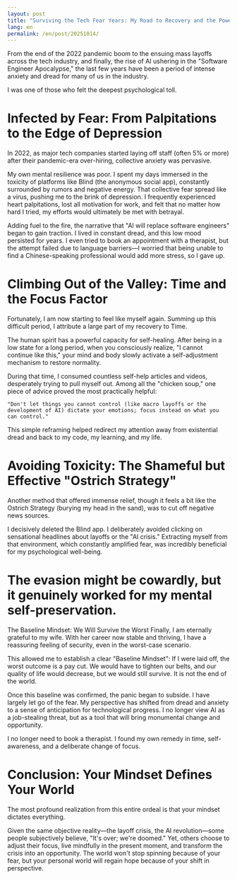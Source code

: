 ```yaml
---
layout: post
title: "Surviving the Tech Fear Years: My Road to Recovery and the Power of the \"Ostrich Strategy\""
lang: en
permalink: /en/post/20251014/
---
```

From the end of the 2022 pandemic boom to the ensuing mass layoffs across the tech industry, and finally, the rise of AI ushering in the "Software Engineer Apocalypse," the last few years have been a period of intense anxiety and dread for many of us in the industry.

I was one of those who felt the deepest psychological toll.

# Infected by Fear: From Palpitations to the Edge of Depression

In 2022, as major tech companies started laying off staff (often 5% or more) after their pandemic-era over-hiring, collective anxiety was pervasive.

My own mental resilience was poor. I spent my days immersed in the toxicity of platforms like Blind (the anonymous social app), constantly surrounded by rumors and negative energy. That collective fear spread like a virus, pushing me to the brink of depression. I frequently experienced heart palpitations, lost all motivation for work, and felt that no matter how hard I tried, my efforts would ultimately be met with betrayal.

Adding fuel to the fire, the narrative that "AI will replace software engineers" began to gain traction. I lived in constant dread, and this low mood persisted for years. I even tried to book an appointment with a therapist, but the attempt failed due to language barriers—I worried that being unable to find a Chinese-speaking professional would add more stress, so I gave up.

# Climbing Out of the Valley: Time and the Focus Factor

Fortunately, I am now starting to feel like myself again. Summing up this difficult period, I attribute a large part of my recovery to Time.

The human spirit has a powerful capacity for self-healing. After being in a low state for a long period, when you consciously realize, "I cannot continue like this," your mind and body slowly activate a self-adjustment mechanism to restore normality.

During that time, I consumed countless self-help articles and videos, desperately trying to pull myself out. Among all the "chicken soup," one piece of advice proved the most practically helpful:

    "Don't let things you cannot control (like macro layoffs or the development of AI) dictate your emotions; focus instead on what you can control."

This simple reframing helped redirect my attention away from existential dread and back to my code, my learning, and my life.

# Avoiding Toxicity: The Shameful but Effective "Ostrich Strategy"

Another method that offered immense relief, though it feels a bit like the Ostrich Strategy (burying my head in the sand), was to cut off negative news sources.

I decisively deleted the Blind app. I deliberately avoided clicking on sensational headlines about layoffs or the "AI crisis." Extracting myself from that environment, which constantly amplified fear, was incredibly beneficial for my psychological well-being.

# The evasion might be cowardly, but it genuinely worked for my mental self-preservation.

The Baseline Mindset: We Will Survive the Worst
Finally, I am eternally grateful to my wife. With her career now stable and thriving, I have a reassuring feeling of security, even in the worst-case scenario.

This allowed me to establish a clear "Baseline Mindset": If I were laid off, the worst outcome is a pay cut. We would have to tighten our belts, and our quality of life would decrease, but we would still survive. It is not the end of the world.

Once this baseline was confirmed, the panic began to subside. I have largely let go of the fear. My perspective has shifted from dread and anxiety to a sense of anticipation for technological progress. I no longer view AI as a job-stealing threat, but as a tool that will bring monumental change and opportunity.

I no longer need to book a therapist. I found my own remedy in time, self-awareness, and a deliberate change of focus.

# Conclusion: Your Mindset Defines Your World

The most profound realization from this entire ordeal is that your mindset dictates everything.

Given the same objective reality—the layoff crisis, the AI revolution—some people subjectively believe, "It's over; we're doomed." Yet, others choose to adjust their focus, live mindfully in the present moment, and transform the crisis into an opportunity. The world won't stop spinning because of your fear, but your personal world will regain hope because of your shift in perspective.
